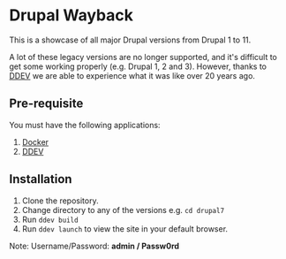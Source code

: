 # Drupal Wayback

This is a showcase of all major Drupal versions from Drupal 1 to 11.

A lot of these legacy versions are no longer supported, and it's difficult to get some working properly (e.g. Drupal 1, 2 and 3). However, thanks to [DDEV](https://ddev.com/) we are able to experience what it was like over 20 years ago. 

## Pre-requisite

You must have the following applications:

1. [Docker](https://www.docker.com/)
2. [DDEV](https://ddev.com/) 


## Installation

1. Clone the repository.
2. Change directory to any of the versions e.g. `cd drupal7`
3. Run `ddev build`
4. Run `ddev launch` to view the site in your default browser. 

Note: Username/Password: **admin / Passw0rd** 


